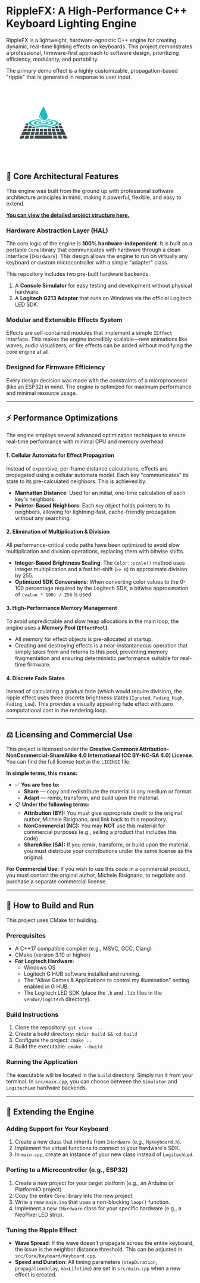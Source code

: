 # RippleFX: A High-Performance C++ Keyboard Lighting Engine

RippleFX is a lightweight, hardware-agnostic C++ engine for creating dynamic, real-time lighting effects on keyboards. This project demonstrates a professional, firmware-first approach to software design, prioritizing efficiency, modularity, and portability.

The primary demo effect is a highly customizable, propagation-based "ripple" that is generated in response to user input.

<img src="assets/RippleEffectLogo.jpeg" alt="RippleFX Logo" width="200"/>

## 🚀 Core Architectural Features

This engine was built from the ground up with professional software architecture principles in mind, making it powerful, flexible, and easy to extend.

**[You can view the detailed project structure here.](docs/STRUCTURE.md)**

### Hardware Abstraction Layer (HAL)
The core logic of the engine is **100% hardware-independent**. It is built as a portable `Core` library that communicates with hardware through a clean interface (`IHardware`). This design allows the engine to run on virtually any keyboard or custom microcontroller with a simple "adapter" class.

This repository includes two pre-built hardware backends:
1.  A **Console Simulator** for easy testing and development without physical hardware.
2.  A **Logitech G213 Adapter** that runs on Windows via the official Logitech LED SDK.

### Modular and Extensible Effects System
Effects are self-contained modules that implement a simple `IEffect` interface. This makes the engine incredibly scalable—new animations like waves, audio visualizers, or fire effects can be added without modifying the core engine at all.

### Designed for Firmware Efficiency
Every design decision was made with the constraints of a microprocessor (like an ESP32) in mind. The engine is optimized for maximum performance and minimal resource usage.

---

## ⚡ Performance Optimizations

The engine employs several advanced optimization techniques to ensure real-time performance with minimal CPU and memory overhead.

#### 1. Cellular Automata for Effect Propagation
Instead of expensive, per-frame distance calculations, effects are propagated using a cellular automata model. Each key "communicates" its state to its pre-calculated neighbors. This is achieved by:
*   **Manhattan Distance**: Used for an initial, one-time calculation of each key's neighbors.
*   **Pointer-Based Neighbors**: Each `Key` object holds pointers to its neighbors, allowing for lightning-fast, cache-friendly propagation without any searching.

#### 2. Elimination of Multiplication & Division
All performance-critical code paths have been optimized to avoid slow multiplication and division operations, replacing them with bitwise shifts.
*   **Integer-Based Brightness Scaling**: The `Color::scale()` method uses integer multiplication and a fast bit-shift (`>> 8`) to approximate division by 255.
*   **Optimized SDK Conversions**: When converting color values to the 0-100 percentage required by the Logitech SDK, a bitwise approximation of `(value * 100) / 256` is used.

#### 3. High-Performance Memory Management
To avoid unpredictable and slow heap allocations in the main loop, the engine uses a **Memory Pool (`EffectPool`)**.
*   All memory for effect objects is pre-allocated at startup.
*   Creating and destroying effects is a near-instantaneous operation that simply takes from and returns to this pool, preventing memory fragmentation and ensuring deterministic performance suitable for real-time firmware.

#### 4. Discrete Fade States
Instead of calculating a gradual fade (which would require division), the ripple effect uses three discrete brightness states (`Ignited`, `Fading_High`, `Fading_Low`). This provides a visually appealing fade effect with zero computational cost in the rendering loop.

---

## ⚖️ Licensing and Commercial Use

This project is licensed under the **Creative Commons Attribution-NonCommercial-ShareAlike 4.0 International (CC BY-NC-SA 4.0) License**. You can find the full license text in the `LICENSE` file.

**In simple terms, this means:**

*   ✅ **You are free to:**
    *   **Share** — copy and redistribute the material in any medium or format.
    *   **Adapt** — remix, transform, and build upon the material.
*   📋 **Under the following terms:**
    *   **Attribution (BY):** You must give appropriate credit to the original author, Michele Bisignano, and link back to this repository.
    *   **NonCommercial (NC):** You may **NOT** use this material for commercial purposes (e.g., selling a product that includes this code).
    *   **ShareAlike (SA):** If you remix, transform, or build upon the material, you must distribute your contributions under the same license as the original.

**For Commercial Use:**
If you wish to use this code in a commercial product, you must contact the original author, Michele Bisignano, to negotiate and purchase a separate commercial license.

---

## 🔧 How to Build and Run

This project uses CMake for building.

### Prerequisites
*   A C++17 compatible compiler (e.g., MSVC, GCC, Clang)
*   CMake (version 3.10 or higher)
*   **For Logitech Hardware**:
    *   Windows OS
    *   Logitech G HUB software installed and running.
    *   The "Allow Games & Applications to control my illumination" setting enabled in G HUB.
    *   The Logitech LED SDK (place the `.h` and `.lib` files in the `vendor/Logitech` directory).

### Build Instructions
1.  Clone the repository: `git clone ...`
2.  Create a build directory: `mkdir build && cd build`
3.  Configure the project: `cmake ..`
4.  Build the executable: `cmake --build .`

### Running the Application
The executable will be located in the `build` directory. Simply run it from your terminal. In `src/main.cpp`, you can choose between the `Simulator` and `LogitechLed` hardware backends.

---

## 🔌 Extending the Engine

### Adding Support for Your Keyboard
1.  Create a new class that inherits from `IHardware` (e.g., `MyKeyboard.h`).
2.  Implement the virtual functions to connect to your hardware's SDK.
3.  In `main.cpp`, create an instance of your new class instead of `LogitechLed`.

### Porting to a Microcontroller (e.g., ESP32)
1.  Create a new project for your target platform (e.g., an Arduino or PlatformIO project).
2.  Copy the entire `Core` library into the new project.
3.  Write a new `main.ino` that uses a non-blocking `loop()` function.
4.  Implement a new `IHardware` class for your specific hardware (e.g., a NeoPixel LED strip).

### Tuning the Ripple Effect
*   **Wave Spread**: If the wave doesn't propagate across the entire keyboard, the issue is the neighbor distance threshold. This can be adjusted in `src/Core/Keyboard/Keyboard.cpp`.
*   **Speed and Duration**: All timing parameters (`stepDuration`, `propagationDelay`, `maxLifetime`) are set in `src/main.cpp` when a new effect is created.

